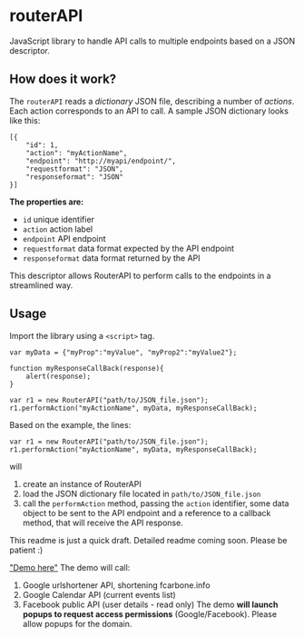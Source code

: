 # routerAPI
JavaScript library to handle API calls to multiple endpoints based on a JSON descriptor.

## How does it work?
The `routerAPI` reads a *dictionary* JSON file, describing a number of *actions*. Each action corresponds to an API to call. A sample JSON dictionary looks like this:
```
[{
    "id": 1,
    "action": "myActionName",
    "endpoint": "http://myapi/endpoint/",
    "requestformat": "JSON",
    "responseformat": "JSON"
}]
```
**The properties are:**
* `id`              unique identifier
* `action`          action label
* `endpoint`        API endpoint
* `requestformat`   data format expected by the API endpoint
* `responseformat`  data format returned by the API

This descriptor allows RouterAPI to perform calls to the endpoints in a streamlined way.

## Usage
Import the library using a `<script>` tag.
```
var myData = {"myProp":"myValue", "myProp2":"myValue2"};

function myResponseCallBack(response){
    alert(response);
}

var r1 = new RouterAPI("path/to/JSON_file.json");
r1.performAction("myActionName", myData, myResponseCallBack);
```

Based on the example, the lines:
```
var r1 = new RouterAPI("path/to/JSON_file.json");
r1.performAction("myActionName", myData, myResponseCallBack);
```
will
1. create an instance of RouterAPI
2. load the JSON dictionary file located in `path/to/JSON_file.json`
3. call the `performAction` method, passing the `action` identifier, some data object to be sent to the API endpoint and a reference to a callback method, that will receive the API response.


This readme is just a quick draft. Detailed readme coming soon. Please be patient :)

["Demo here"](http://fcarbone.info/routerapi/ "RouterAPI Demo")
The demo will call:
1. Google urlshortener API, shortening fcarbone.info
2. Google Calendar API (current events list)
3. Facebook public API (user details - read only)
The demo **will launch popups to request access permissions** (Google/Facebook). Please allow popups for the domain.
